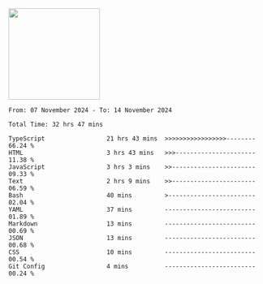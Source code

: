 <img height="180em" src="https://github-readme-stats-eight-theta.vercel.app/api?username=bkundev&show_icons=true&theme=radical&include_all_commits=true&count_private=true"/>
<!--START_SECTION:waka-->

```all_time
From: 07 November 2024 - To: 14 November 2024

Total Time: 32 hrs 47 mins

TypeScript                 21 hrs 43 mins  >>>>>>>>>>>>>>>>>--------   66.24 %
HTML                       3 hrs 43 mins   >>>----------------------   11.38 %
JavaScript                 3 hrs 3 mins    >>-----------------------   09.33 %
Text                       2 hrs 9 mins    >>-----------------------   06.59 %
Bash                       40 mins         >------------------------   02.04 %
YAML                       37 mins         -------------------------   01.89 %
Markdown                   13 mins         -------------------------   00.69 %
JSON                       13 mins         -------------------------   00.68 %
CSS                        10 mins         -------------------------   00.54 %
Git Config                 4 mins          -------------------------   00.24 %
```

<!--END_SECTION:waka-->